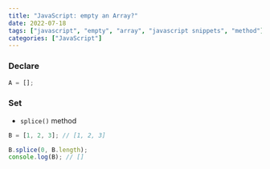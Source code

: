 ```yaml
---
title: "JavaScript: empty an Array?"
date: 2022-07-18
tags: ["javascript", "empty", "array", "javascript snippets", "method"]
categories: ["JavaScript"]
---
```


### Declare

```javascript
A = [];
```

### Set

- `splice()` method

```javascript
B = [1, 2, 3]; // [1, 2, 3]

B.splice(0, B.length);
console.log(B); // []
```
